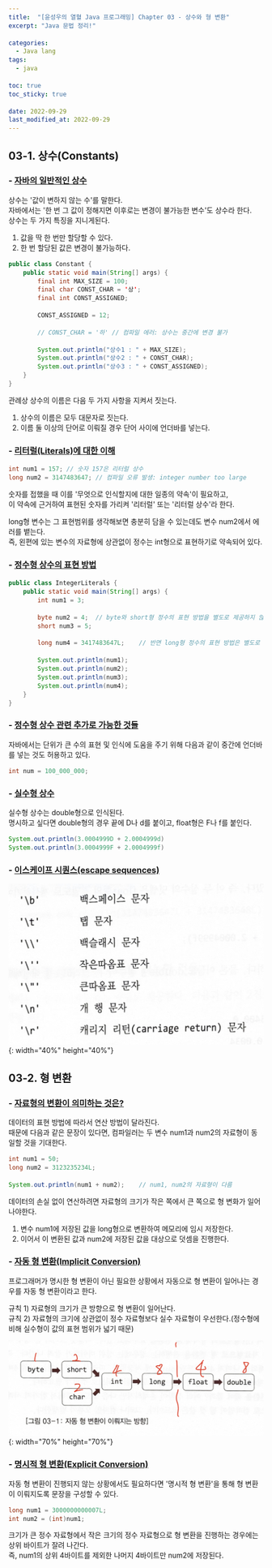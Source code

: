 ```yaml
---
title:  "[윤성우의 열혈 Java 프로그래밍] Chapter 03 - 상수와 형 변환"
excerpt: "Java 문법 정리!"

categories:
  - Java lang
tags:
  - java

toc: true
toc_sticky: true

date: 2022-09-29
last_modified_at: 2022-09-29
---
```

## 03-1. 상수(Constants)
### - <u>자바의 일반적인 상수</u>
상수는 '값이 변하지 않는 수'를 말한다.  
자바에서는 '한 번 그 값이 정해지면 이후로는 변경이 불가능한 변수'도 상수라 한다.  
상수는 두 가지 특징을 지니게된다.  

1. 값을 딱 한 번만 할당할 수 있다.
2. 한 번 할당된 값은 변경이 불가능하다.

```java
public class Constant {
    public static void main(String[] args) {
        final int MAX_SIZE = 100;
        final char CONST_CHAR = '상';
        final int CONST_ASSIGNED;

        CONST_ASSIGNED = 12;

        // CONST_CHAR = '하' // 컴파일 에러: 상수는 중간에 변경 불가

        System.out.println("상수1 : " + MAX_SIZE);
        System.out.println("상수2 : " + CONST_CHAR);
        System.out.println("상수3 : " + CONST_ASSIGNED);
    }
}
```
관례상 상수의 이름은 다음 두 가지 사항을 지켜서 짓는다.  
1. 상수의 이름은 모두 대문자로 짓는다.
2. 이름 둘 이상의 단어로 이뤄질 경우 단어 사이에 언더바를 넣는다.

### - <u>리터럴(Literals)에 대한 이해</u>
```java
int num1 = 157; // 숫자 157은 리터럴 상수
long num2 = 3147483647; // 컴파일 오류 발생: integer number too large
```

숫자를 접했을 때 이를 '무엇으로 인식할지에 대한 일종의 약속'이 필요하고,  
이 약속에 근거하여 표현된 숫자를 가리켜 '리터럴' 또는 '리터럴 상수'라 한다.  

long형 변수는 그 표현범위를 생각해보면 충분히 담을 수 있는데도 변수 num2에서 에러를 뱉는다.  
즉, 왼편에 있는 변수의 자료형에 상관없이 정수는 int형으로 표현하기로 약속되어 있다.  

### - <u>정수형 상수의 표현 방법</u>
```java
public class IntegerLiterals {
    public static void main(String[] args) {
        int num1 = 3;
        
        byte num2 = 4;  // byte와 short형 정수의 표현 방법을 별도로 제공하지 않기 때문에 다음과 같은 초기화를 허용한다.
        short num3 = 5;
        
        long num4 = 3417483647L;    // 반면 long형 정수의 표현 방법은 별도로 제공한다. 숫자 끝에 문자 L또는 l을 붙여야한다.

        System.out.println(num1);
        System.out.println(num2);
        System.out.println(num3);
        System.out.println(num4);
    }
}
```

### - <u>정수형 상수 관련 추가로 가능한 것들</u>
자바에서는 단위가 큰 수의 표현 및 인식에 도움을 주기 위해 다음과 같이 중간에 언더바를 넣는 것도 허용하고 있다.  
```java
int num = 100_000_000;
```

### - <u>실수형 상수</u>
실수형 상수는 double형으로 인식된다.  
명시하고 싶다면 double형의 경우 끝에 D나 d를 붙이고, float형은 F나 f를 붙인다.

```java
System.out.println(3.0004999D + 2.0004999d)
System.out.println(3.0004999F + 2.0004999f)
```

### - <u>이스케이프 시퀀스(escape sequences)</u>
![image](/assets/images/java-lang/3-1.png){: width="40%" height="40%"}<br>

## 03-2. 형 변환
### - <u>자료형의 변환이 의미하는 것은?</u>
데이터의 표현 방법에 따라서 연산 방법이 달라진다.  
때문에 다음과 같은 문장이 있다면, 컴파일러는 두 변수 num1과 num2의 자료형이 동일할 것을 기대한다.  

```java
int num1 = 50;
long num2 = 3123235234L;

System.out.println(num1 + num2);    // num1, num2의 자료형이 다름
```

데이터의 손실 없이 연산하려면 자료형의 크기가 작은 쪽에서 큰 쪽으로 형 변화가 일어나야한다.
1. 변수 num1에 저장된 값을 long형으로 변환하여 메모리에 임시 저장한다.
2. 이어서 이 변환된 값과 num2에 저장된 값을 대상으로 덧셈을 진행한다.

### - <u>자동 형 변환(Implicit Conversion)</u>
프로그래머가 명시한 형 변환이 아닌 필요한 상황에서 자동으로 형 변환이 일어나는 경우를 자동 형 변환이라고 한다.  

규칙 1) 자료형의 크기가 큰 방향으로 형 변환이 일어난다.  
규칙 2) 자료형의 크기에 상관없이 정수 자료형보다 실수 자료형이 우선한다.(정수형에 비해 실수형이 값의 표현 범위가 넓기 때문)

![image](/assets/images/java-lang/3-2.png){: width="70%" height="70%"}<br>

### - <u>명시적 형 변환(Explicit Conversion)</u>
자동 형 변환이 진행되지 않는 상황에서도 필요하다면 '명시적 형 변환'을 통해 형 변환이 이뤄지도록 문장을 구성할 수 있다.  

```java
long num1 = 3000000000007L;
int num2 = (int)num1;
```

크기가 큰 정수 자료형에서 작은 크기의 정수 자료형으로 형 변환을 진행하는 경우에는 상위 바이트가 잘려 나간다.  
즉, num1의 상위 4바이트를 제외한 나머지 4바이트만 num2에 저장된다.